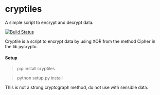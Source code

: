 # cryptiles

A simple script to encrypt and decrypt data.

[![Build Status](https://travis-ci.org/kanazux/cryptiles.svg?branch=master)](https://travis-ci.org/kanazux/cryptiles)

Cryptile is a script to encrypt data by using XOR from the method Cipher in the lib pycrypto.

#### Setup
> pip install cryptiles

> python setup.py install


This is not a strong cryptograph method, do not use with sensible data.
